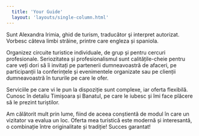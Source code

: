 ```yaml
---
  title: 'Your Guide'
  layout: 'layouts/single-column.html'
---
```


Sunt Alexandra Irimia, ghid de turism, traducător şi interpret autorizat. Vorbesc câteva limbi străine, printre care engleza și spaniola.

Organizez circuite turistice individuale, de grup și pentru cercuri profesionale. Seriozitatea și profesionalismul sunt calitățile-cheie pentru care veți dori să îi invitați pe partenerii dumneavoastră de afaceri, pe participanții la conferințele și evenimentele organizate sau pe clienții dumneavoastră în tururile pe care le ofer.

Serviciile pe care vi le pun la dispoziție sunt complexe, iar oferta flexibilă. Cunosc în detaliu Timișoara și Banatul, pe care le iubesc și îmi face plăcere să le prezint turiștilor.

Am călătorit mult prin lume, fiind de aceea conștientă de modul în care un vizitator va evalua un loc. Oferta mea turistică este modernă și interesantă, o combinație între originalitate și tradiție! Succes garantat!